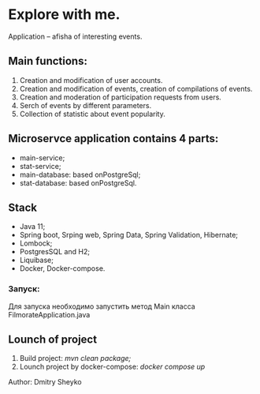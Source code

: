 # Explore with me.
Application – afisha of interesting events. 
## Main functions: 
1) Creation and modification of user acсounts.
2) Creation and modification of events, сreation of compilations of events.
3) Creation and moderation of participation requests from users.
4) Serch of events by different parameters.
5) Collection of statistic about event popularity.

## Microservce application contains 4 parts:
- main-service; 
- stat-service;
- main-database: based onPostgreSql;
- stat-database: based onPostgreSql.

## Stack
- Java 11;
- Spring boot, Srping web, Spring Data, Spring Validation, Hibernate;
- Lombock;
- PostgresSQL and H2;
- Liquibase;
- Docker, Docker-compose.

### Запуск:
Для запуска необходимо запустить метод Main класса FilmorateApplication.java

## Lounch of project
1) Build project: _mvn clean package;_
2) Lounch project by docker-compose: _docker compose up_



Author: Dmitry Sheyko
